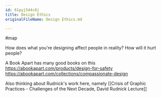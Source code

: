 ```yaml
---
id: 61pyj544c8j
title: Design Ethics
originalFileName: Design Ethics.md

---
```


#map

How does what you're designing affect people in reality? How will it hurt people?

A Book Apart has many good books on this
https://abookapart.com/products/design-for-safety
https://abookapart.com/collections/compassionate-design

Also thinking about Rudnick's work here, namely [[Crisis of Graphic Practices - Challenges of the Next Decade, David Rudnick Lecture]]
